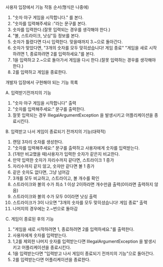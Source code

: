 사용자 입장에서 기능 작동 순서(형식은 나중에)

1. "숫자 야구 게임을 시작합니다." 를 본다.
2. "숫자를 입력해주세요 :"라는 문구를 본다.
3. 숫자를 입력한다.(잘못 입력되는 경우를 생각해야 한다.)
4. "볼, 스트라이크, 낫싱"등 정보를 본다.
5. 숫자가 틀렸다면 다시 입력한다. 맞을때까지 3.~으로 돌아간다.
6. 숫자가 맞았다면,
   "3개의 숫자를 모두 맞히셨습니다! 게임 종료"
   "게임을 새로 시작하려면 1, 종료하려면 2를 입력하세요."를 본다.
7. 1을 입력하고 2.~으로 돌아가서 게임을 다시 한다.(잘못 입력하는 경우를 생각해야 한다.)
8. 2를 입력하고 게임을 종료한다.



개발자 입장에서 구현해야 되는 기능 목록


A. 입력받기전까지의 기능

1. "숫자 야구 게임을 시작합니다" 출력
2. "숫자를 입력해주세요:" 문구를 출력한다.
3. 잘못 입력되는 경우 IllegalArgumentException 을 발생시키고 어플리케이션을 종료시킨다.

B. 입력받고 나서 게임이 종료되기 전까지의 기능(대략적)

1. 랜덤 3자리 숫자를 생성한다.
2. "숫자를 입력해주세요:" 문구를 출력하고 사용자에게 숫자를 입력받는다.
3. (1개만 비교했을 때)사용자가 입력한 숫자가 같은지 비교한다.
4. 만약 입력한 숫자가 자리수까지 같다면, 스트라이크 1 증가
5. 자리수까지 같지 않고, 숫자만 같다면 볼 1 증가
6. 같은 숫자도 없다면, 그냥 넘어감
7. 3개를 모두 비교하고, 스트라이고, 볼 개수를 확인
8. 스트라이크와 볼의 수가 최소 1 이상 2이하라면 개수만큼 출력(0이라면 출력하지 않음)
9. 스트라이크와 볼의 수가 모두 0이라면 낫싱 출력
10. 스트라이크가 3이 나오면 "3개의 숫자를 모두 맞히셨습니다! 게임 종료" 출력
11. 나머지의 경우에는 2.~번으로 돌아감


C. 게임이 종료된 후의 기능
1. "게임을 새로 시작하려면 1, 종료하려면 2를 입력하세요."를 출력한다.
2. 사용자에게 숫자를 입력받는다.
3. 1,2를 제외한 나머지 숫자를 입력받는다면 IllegalArgumentException 을 발생시키고 어플리케이션을 종료시킨다.
4. 1을 입력받는다면 "입력받고 나서 게임이 종료되기 전까지의 기능"으로 돌아간다.
5. 2를 입력받는다면 어플리케이션을 종료한다.